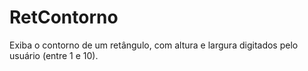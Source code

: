 # RetContorno
Exiba o contorno de um retângulo, com altura e largura digitados pelo usuário (entre 1 e 10).
